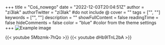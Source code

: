 +++
title = "Coś_nowego"
date = "2022-12-03T20:04:51Z"
author = "zi3lak"
authorTwitter = "zi3lak" #do not include @
cover = ""
tags = ["", ""]
keywords = ["", ""]
description = ""
showFullContent = false
readingTime = false
hideComments = false
color = "blue" #color from the theme settings
+++
![Example image](/img/bit.png)

   

{{< youtube 5Mbzmk-7hQo >}}
{{< youtube dHb9lTnL2bA >}}
